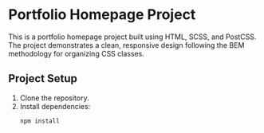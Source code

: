# Portfolio Homepage Project

This is a portfolio homepage project built using HTML, SCSS, and PostCSS. The project demonstrates a clean, responsive design following the BEM methodology for organizing CSS classes.

## Project Setup

1. Clone the repository.
2. Install dependencies:
   ```bash
   npm install


